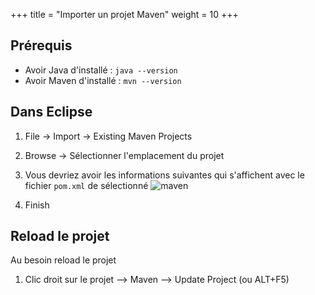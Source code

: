 +++
title = "Importer un projet Maven"
weight = 10
+++

## Prérequis
- Avoir Java d'installé : `java --version`
- Avoir Maven d'installé : `mvn --version`

## Dans Eclipse
1. File -> Import -> Existing Maven Projects
2. Browse -> Sélectionner l'emplacement du projet
3. Vous devriez avoir les informations suivantes qui s'affichent avec le fichier `pom.xml` de sélectionné
![maven](maven.png)

4. Finish

## Reload le projet
Au besoin reload le projet

1. Clic droit sur le projet --> Maven --> Update Project (ou ALT+F5)